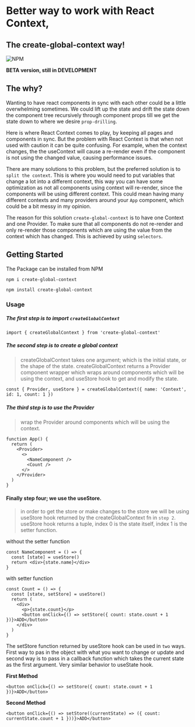 # Better way to work with React Context,

## The create-global-context way!

![NPM](https://img.shields.io/npm/l/create-global-context)

**BETA version, still in DEVELOPMENT**

## The why?

Wanting to have react components in sync with each other could be a little overwhelming sometimes. We could lift up the state and drift the state down the component tree recursively through component props till we get the state down to where we desire `prop-drilling`.

Here is where React Context comes to play, by keeping all pages and components in sync. But the problem with React Context is that when not used with caution it can be quite confusing. For example, when the context changes, the the useContext will cause a re-render even if the component is not using the changed value, causing performance issues.

There are many solutions to this problem, but the preferred solution is to `split the context`. This is where you would need to put variables that change a lot into a different context, this way you can have some optimization as not all components using context will re-render, since the components will be using different context. This could mean having many different contexts and many providers around your `App` component, which could be a bit messy in my opinion.

The reason for this solution `create-global-context` is to have one Context and one Provider. To make sure that all components do not re-render and only re-render those components which are using the value from the context which has changed. This is achieved by using `selectors`.

## Getting Started

The Package can be installed from NPM

```
npm i create-global-context

npm install create-global-context
```

### Usage

##### The first step is to import `createGlobalContext`

```
import { createGlobalContext } from 'create-global-context'
```

##### The second step is to create a global context

> createGlobalContext takes one argument; which is the initial state, or the shape of the state.
> createGlobalContext returns a Provider component wrapper which wraps around components which will be using the context, and useStore hook to get and modify the state.

```
const { Provider, useStore } = createGlobalContext({ name: 'Context', id: 1, count: 1 })
```

##### The third step is to use the Provider

> wrap the Provider around components which will be using the context.

```
function App() {
  return (
    <Provider>
      <>
        <NameComponent />
        <Count />
      </>
    </Provider>
  )
}
```

#### Finally step four; we use the useStore.

> in order to get the store or make changes to the store we will be using useStore hook returned by the createGlobalContext fn in `step 2`.
> useStore hook returns a tuple, index 0 is the state itself, index 1 is the setter function.

without the setter function

```
const NameComponent = () => {
  const [state] = useStore()
  return <div>{state.name}</div>
}
```

with setter function

```
const Count = () => {
  const [state, setStore] = useStore()
  return (
    <div>
      <p>{state.count}</p>
      <button onClick={() => setStore({ count: state.count + 1 })}>ADD</button>
    </div>
  )
}
```

The setStore function returned by useStore hook can be used in `two` ways. First way to pas in the object with what you want to change or update and second way is to pass in a callback function which takes the current state as the first argument. Very similar behavior to useState hook.

**First Method**

```
<button onClick={() => setStore({ count: state.count + 1 })}>ADD</button>
```

**Second Method**

```
<button onClick={() => setStore((currentState) => ({ count: currentState.count + 1 }))}>ADD</button>
```
